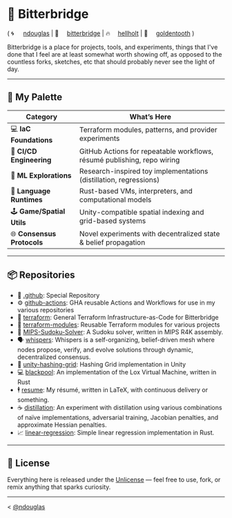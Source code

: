 # 🌉 Bitterbridge
( <span style="display:inline-block; min-width: 2em;">🌀</span>[ndouglas](https://github.com/ndouglas/) | <span style="display:inline-block; min-width: 2em;">🌉</span>[bitterbridge](https://github.com/bitterbridge/) | <span style="display:inline-block; min-width: 2em;">️‍🔥</span>[hellholt](https://github.com/hellholt/) | <span style="display:inline-block; min-width: 2em;">🦷</span>[goldentooth](https://github.com/goldentooth/) )

Bitterbridge is a place for projects, tools, and experiments, things that I've done that I feel are at least somewhat worth showing off, as opposed to the countless forks, sketches, etc that should probably never see the light of day.

---

## 🎨 My Palette

| **Category**                    | **What’s Here**                                                             |
|---------------------------------|-----------------------------------------------------------------------------|
| 💻 **IaC Foundations**          | Terraform modules, patterns, and provider experiments                       |
| 🔁 **CI/CD Engineering**        | GitHub Actions for repeatable workflows, résumé publishing, repo wiring     |
| 🧪 **ML Explorations**          | Research-inspired toy implementations (distillation, regressions)           |
| 🧠 **Language Runtimes**        | Rust-based VMs, interpreters, and computational models                      |
| 🕹 **Game/Spatial Utils**       | Unity-compatible spatial indexing and grid-based systems                    |
| 🌐 **Consensus Protocols**      | Novel experiments with decentralized state & belief propagation             |

---

## 📦 Repositories

- 👋 [.github](https://github.com/bitterbridge/.github): Special Repository
- ⚙️ [github-actions](https://github.com/bitterbridge/github-actions): GHA reusable Actions and Workflows for use in my various repositories
- 🚜 [terraform](https://github.com/bitterbridge/terraform): General Terraform Infrastructure-as-Code for Bitterbridge
- 🧩 [terraform-modules](https://github.com/bitterbridge/terraform-modules): Reusable Terraform modules for various projects
- 🔢 [MIPS-Sudoku-Solver](https://github.com/bitterbridge/MIPS-Sudoku-Solver): A Sudoku solver, written in MIPS R4K assembly.
- 🗣️ [whispers](https://github.com/bitterbridge/whispers): Whispers is a self-organizing, belief-driven mesh where nodes propose, verify, and evolve solutions through dynamic, decentralized consensus.
- 🧊 [unity-hashing-grid](https://github.com/bitterbridge/unity-hashing-grid): Hashing Grid implementation in Unity
- 💻 [blackpool](https://github.com/bitterbridge/blackpool): An implementation of the Lox Virtual Machine, written in Rust
- 🕴️ [resume](https://github.com/bitterbridge/resume): My résumé, written in LaTeX, with continuous delivery or something.
- ☕️ [distillation](https://github.com/bitterbridge/distillation): An experiment with distillation using various combinations of naïve implementations, adversarial training, Jacobian penalties, and approximate Hessian penalties.
- 📈 [linear-regression](https://github.com/bitterbridge/linear-regression): Simple linear regression implementation in Rust.


---

## 🪪 License

Everything here is released under the [Unlicense](https://unlicense.org/) —
feel free to use, fork, or remix anything that sparks curiosity.

---

< [@ndouglas](https://github.com/ndouglas/)

